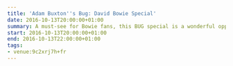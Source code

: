 ```yaml
---
title: 'Adam Buxton''s Bug: David Bowie Special'
date: 2016-10-13T20:00:00+01:00
summary: A must-see for Bowie fans, this BUG special is a wonderful opportunity to enjoy some key moments from David Bowie's life and career on the big screen -- and remember the indelible mark he made on our cultural landscape.
start: 2016-10-13T20:00:00+01:00
end: 2016-10-13T22:00:00+01:00
tags:
- venue:9c2xrj7h+fr
---
```

